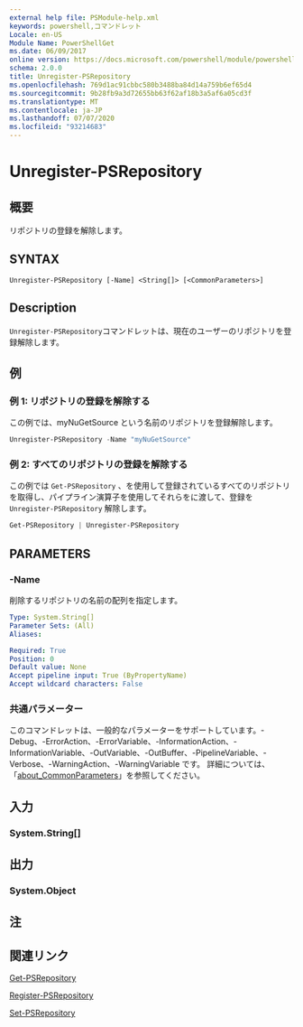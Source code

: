 ```yaml
---
external help file: PSModule-help.xml
keywords: powershell,コマンドレット
Locale: en-US
Module Name: PowerShellGet
ms.date: 06/09/2017
online version: https://docs.microsoft.com/powershell/module/powershellget/unregister-psrepository?view=powershell-7.1&WT.mc_id=ps-gethelp
schema: 2.0.0
title: Unregister-PSRepository
ms.openlocfilehash: 769d1ac91cbbc580b3488ba84d14a759b6ef65d4
ms.sourcegitcommit: 9b28fb9a3d72655bb63f62af18b3a5af6a05cd3f
ms.translationtype: MT
ms.contentlocale: ja-JP
ms.lasthandoff: 07/07/2020
ms.locfileid: "93214683"
---
```

# Unregister-PSRepository

## 概要
リポジトリの登録を解除します。

## SYNTAX

```
Unregister-PSRepository [-Name] <String[]> [<CommonParameters>]
```

## Description

`Unregister-PSRepository`コマンドレットは、現在のユーザーのリポジトリを登録解除します。

## 例

### 例 1: リポジトリの登録を解除する

この例では、myNuGetSource という名前のリポジトリを登録解除します。

```powershell
Unregister-PSRepository -Name "myNuGetSource"
```

### 例 2: すべてのリポジトリの登録を解除する

この例では `Get-PSRepository` 、を使用して登録されているすべてのリポジトリを取得し、パイプライン演算子を使用してそれらをに渡して、登録を `Unregister-PSRepository` 解除します。

```powershell
Get-PSRepository | Unregister-PSRepository
```

## PARAMETERS

### -Name

削除するリポジトリの名前の配列を指定します。

```yaml
Type: System.String[]
Parameter Sets: (All)
Aliases:

Required: True
Position: 0
Default value: None
Accept pipeline input: True (ByPropertyName)
Accept wildcard characters: False
```

### 共通パラメーター

このコマンドレットは、一般的なパラメーターをサポートしています。-Debug、-ErrorAction、-ErrorVariable、-InformationAction、-InformationVariable、-OutVariable、-OutBuffer、-PipelineVariable、-Verbose、-WarningAction、-WarningVariable です。 詳細については、「[about_CommonParameters](https://go.microsoft.com/fwlink/?LinkID=113216)」を参照してください。

## 入力

### System.String[]

## 出力

### System.Object

## 注

## 関連リンク

[Get-PSRepository](Get-PSRepository.md)

[Register-PSRepository](Register-PSRepository.md)

[Set-PSRepository](Set-PSRepository.md)
